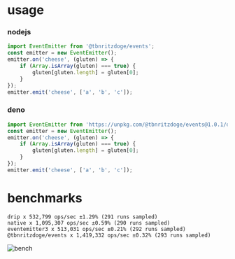# usage

### nodejs
```js
import EventEmitter from '@tbnritzdoge/events';
const emitter = new EventEmitter();
emitter.on('cheese', (gluten) => {
    if (Array.isArray(gluten) === true) {
        gluten[gluten.length] = gluten[0];
    }
});
emitter.emit('cheese', ['a', 'b', 'c']);
```

### deno

```ts
import EventEmitter from 'https://unpkg.com/@tbnritzdoge/events@1.0.1/dist/index.js';
const emitter = new EventEmitter();
emitter.on('cheese', (gluten) => {
    if (Array.isArray(gluten) === true) {
        gluten[gluten.length] = gluten[0];
    }
});
emitter.emit('cheese', ['a', 'b', 'c']);
```

# benchmarks

```
drip x 532,799 ops/sec ±1.29% (291 runs sampled)
native x 1,095,307 ops/sec ±0.59% (290 runs sampled)
eventemitter3 x 513,031 ops/sec ±0.21% (292 runs sampled)
@tbnritzdoge/events x 1,419,332 ops/sec ±0.32% (293 runs sampled)
```

![bench](https://edge.doge.bio/bar/eyJ0aXRsZSI6Im9wcy9zIGhpZ2hlciBpcyBiZXR0ZXIiLCJsZWdlbmQiOlt7Im5hbWUiOiJkcmlwIiwiY29sb3IiOi0xMjY4NDA4MzIxfSx7Im5hbWUiOiJAdGJucml0emRvZ2UvZXZlbnRzIiwiY29sb3IiOi0xMDczMDc0MTc3fSx7Im5hbWUiOiJuYXRpdmUiLCJjb2xvciI6LTc5MTgwODF9LHsibmFtZSI6ImV2ZW50ZW1pdHRlcjMiLCJjb2xvciI6MTE2MjExMTl9XSwicG9pbnRzIjpbeyJuYW1lIjoiZXZlbnRzIiwic2NvcmVzIjpbNTMyNzk5LDE0MTkzMzIsMTA5NTMwNyw1MTMwMzFdfV19.png)